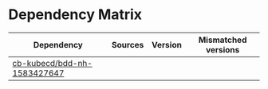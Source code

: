 # Dependency Matrix

Dependency | Sources | Version | Mismatched versions
---------- | ------- | ------- | -------------------
[cb-kubecd/bdd-nh-1583427647](https://github.com/cb-kubecd/bdd-nh-1583427647.git) |  | []() | 
